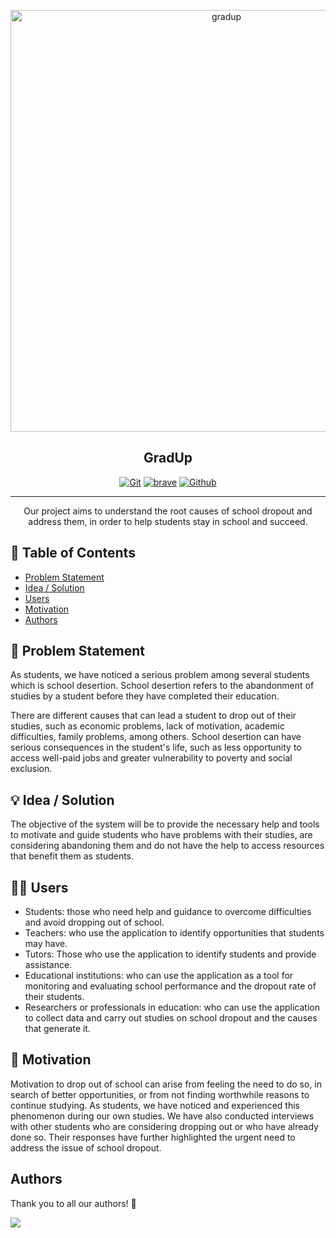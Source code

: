 <p align="center">
  <a href="https://github.com/DarozZero/Fmat-Proyect">
    <img alt="gradup" title="gradup" src="https://imgur.com/3hKNcic.png" width="675" >
  </a>
</p>
<h2 align="center">GradUp</h2>

<div align="center">


[![Git](https://img.shields.io/badge/GIT-E44C30?style=for-the-badge&logo=git&logoColor=white)](https://github.com/DarozZero/Fmat-Proyect)
[![brave](https://img.shields.io/badge/Brave-FF1B2D?style=for-the-badge&logo=Brave&logoColor=white)](https://github.com/DarozZero/Fmat-Proyect)
[![Github](https://img.shields.io/badge/GitHub-100000?style=for-the-badge&logo=github&logoColor=white)](https://github.com/DarozZero/Fmat-Proyect)

</div>

---

<p align="center"> Our project aims to understand the root causes of school dropout and address them, in order to help students stay in school and succeed.
    <br> 
</p>

## 📝 Table of Contents
- [Problem Statement](#problem_statement)
- [Idea / Solution](#idea)
- [Users](#users)
- [Motivation](#motivation)
- [Authors](#authors)


## 🧐 Problem Statement <a name = "problem_statement"></a>
As students, we have noticed a serious problem among several students which is school desertion. School desertion refers to the abandonment of studies by a student before they have completed their education.

There are different causes that can lead a student to drop out of their studies, such as economic problems, lack of motivation, academic difficulties, family problems, among others. School desertion can have serious consequences in the student's life, such as less opportunity to access well-paid jobs and greater vulnerability to poverty and social exclusion.


## 💡 Idea / Solution <a name = "idea"></a>

The objective of the system will be to provide the necessary help and tools to motivate and guide students who have problems with their studies, are considering abandoning them and do not have the help to access resources that benefit them as students.

## 🧑🏽 Users <a name = "users"></a>

- Students: those who need help and guidance to overcome difficulties and avoid dropping out of school.
- Teachers: who use the application to identify opportunities that students may have.
- Tutors: Those who use the application to identify students and provide assistance.
- Educational institutions: who can use the application as a tool for monitoring and evaluating school performance and the dropout rate of their students.
- Researchers or professionals in education: who can use the application to collect data and carry out studies on school dropout and the causes that generate it.


## 🚀 Motivation <a name = "motivation"></a>
Motivation to drop out of school can arise from feeling the need to do so, in search of better opportunities, or from not finding worthwhile reasons to continue studying. As students, we have noticed and experienced this phenomenon during our own studies. We have also conducted interviews with other students who are considering dropping out or who have already done so. Their responses have further highlighted the urgent need to address the issue of school dropout.

## Authors <a name = "authors"></a>

Thank you to all our authors! 🙏

<a href="https://opencollective.com/git-point#backers" target="_blank"><img src="https://imgur.com/78LEjBf.png?width=74"></a>

